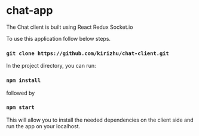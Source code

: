 # chat-app

The Chat client is built using React Redux Socket.io

To use this application follow below steps.

### `git clone https://github.com/kirizhu/chat-client.git`

In the project directory, you can run:

### `npm install`

followed by

### `npm start`

This will allow you to install the needed dependencies on the client side and run the app on your localhost.
